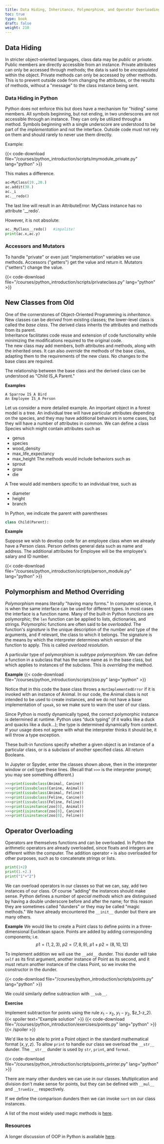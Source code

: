 ```yaml
---
title: Data Hiding, Inheritance, Polymorphism, and Operator Overloading
toc: true
type: book
draft: false
weight: 210
---
```


## Data Hiding

In stricter object-oriented languages, class data may be _public_ or _private_.  Public members are directly accessible from an instance.  Private attributes can only be accessed through methods; the data is said to be _encapsulated_ within the object.  Private methods can only be accessed by other methods.  This is to prevent outside code from changing the attributes, or the results of methods, without a "message" to the class instance being sent.  

### Data Hiding in Python

Python does not enforce this but does have a mechanism for "hiding" some members.
All symbols beginning, but not ending, in two underscores are not accessible through an instance.  They can only be utilized through a method.  Symbols beginning with a single underscore are understood to be part of the _implementation_ and not the interface.  Outside code must not rely on them and should rarely to never use them directly.

Example: 

{{< code-download file="/courses/python_introduction/scripts/mymodule_private.py" lang="python" >}}

This makes a difference. 

```python
ac=MyClass(19.,20.)
ac.addit(30.)
ac._i
ac.__redo()
```

The last line will result in an AttributeError: MyClass instance has no attribute '\_\_redo'.

However, it is not absolute:

```python
ac._MyClass__redo()   #impolite!
print(ac.x,ac.y)
```

### Accessors and Mutators

To handle "private" or even just "implementation" variables we use methods.  Accessors ("getters") get the value and return it.  Mutators ("setters") change the value.

{{< code-download file="/courses/python_introduction/scripts/privateclass.py" lang="python" >}}

## New Classes from Old

One of the cornerstones of Object-Oriented Programming is _inheritance_.  New
classes can be _derived_ from existing classes; the lower-level class is called the _base class_.  The derived class inherits the attributes and methods from its parent.  
Inheritance facilitates code reuse and extension of code functionality while minimizing the modifications required to the original code.  
The new class may add members, both attributes and methods, along with the inherited ones.  It can also _override_ the methods of the base class, adapting them to the requirements of the new class. No changes to the base class are required.

The relationship between the base class and the derived class can be understood as "Child IS_A Parent."

**Examples**
```no-highlight
A Sparrow IS_A Bird
An Employee IS_A Person
```

Let us consider a more detailed example. An important object in a forest model is a tree.  An individual tree will have particular attributes depending on the species, and they may have additional behaviors in some cases, but they will have a number of attributes in common.  We can define a class Species which might contain attributes such as
 - genus
 - species
 - wood_density
 - max_life_expectancy
 - max_height
The methods would include behaviors such as
 - sprout
 - grow
 - die

A Tree would add members specific to an individual tree, such as
 - diameter
 - height
 - branch

In Python, we indicate the parent with parentheses
```python
class Child(Parent):
```

**Example**

Suppose we wish to develop code for an employee class when we already have a Person class.  Person defines general data such as name and address. The additional attributes for Employee will be the employee's salary and ID number.  

{{< code-download file="/courses/python_introduction/scripts/person_module.py" lang="python" >}}

## Polymorphism and Method Overriding 

_Polymorphism_ means literally "having many forms."  In computer science, it is when the same interface can be used for different types.  In most cases the interface is a function name.  Many of the built-in Python functions are polymorphic; the `len` function can be applied to lists, dictionaries, and strings. Polymorphic functions are often said to be _overloaded_.  The function's _signature_ is the unique description of the number and type of the arguments, and if relevant, the class to which it belongs.  The signature is the means by which the interpreter determines which version of the function to apply. This is called _overload resolution_.

A particular type of polymorphism is _subtype polymorphism_.  We can define a function in a subclass that has the same name as in the base class, but which applies to instances of the subclass.   This is _overriding_ the method.  

**Example**
{{< code-download file="/courses/python_introduction/scripts/zoo.py" lang="python" >}}

Notice that in this code the base class throws a `NotImplementedError` if it is invoked with an instance of Animal.  In our code, the Animal class is not intended to be used to create instances, and we do not have a base implementation of `speak`, so we make sure to warn the user of our class.

Since Python is mostly dynamically typed, the correct polymorphic instance is determined  at runtime.
Python uses “duck typing” (if it walks like a duck and quacks like a duck...);  the type is determined dynamically from context.  If your usage does not agree with what the interpreter thinks it should be, it will throw a type exception.

These built-in functions specify whether a given object is an instance of a particular class, or is a subclass of another specified class. All return Booleans.

In Jupyter or Spyder, enter the classes shown above, then in the interpreter window or cell type these lines.  (Recall that `>>>` is the interpreter prompt; you may see something different.)
```python
>>>print(issubclass(Animal, Canine))
>>>print(issubclass(Canine, Animal))
>>>print(issubclass(Animal, Feline))
>>>print(issubclass(Feline, Canine))
>>>print(issubclass(Feline, Feline))
>>>print(isinstance(zoo[0], Animal))
>>>print(isinstance(zoo[0], Canine))
>>>print(isinstance(zoo[0], Feline))
```

## Operator Overloading

Operators are themselves functions and can be overloaded.  In Python the arithmetic operators are already overloaded, since floats and integers are different within the computer.  The addition operator `+` is also overloaded for other purposes, such as to concatenate strings or lists.

```python
print(1+2)
print(1.+2.)
print("1"+"2")
```

We can overload operators in our classes so that we can, say, add two instances of our class.  Of course "adding" the instances should make sense. Python defines a number of _special methods_ which are distinguised by having a double underscore before and after the name; for this reason they are sometimes called "dunders" or they may be called "magic methods."  We have already encountered the `__init__` dunder but there are many others.

**Example**
We would like to create a Point class to define points in a three-dimensional Euclidean space.  Points are added by adding corresponding components; i.e.
$$
p1=(1,2,3),\  p2=(7,8,9),\ p1+p2=(8,10,12)
$$

To implement addition we will use the `__add__` dunder.  This dunder will take `self` as its first argument, another instance of Point as its second, and it must return another instance of the class Point, so we invoke the constructor in the dunder.

{{< code-download file="/courses/python_introduction/scripts/points.py" lang="python" >}}

We could similarly define subtraction with `__sub__`.

**Exercise**

Implement subtraction for points using the rule $x_1-x_2$, $y_1-y_2$, $z_1-z_2).
{{< spoiler text="Example solution" >}}
{{< code-download file="/courses/python_introduction/exercises/points.py" lang="python" >}}
{{< /spoiler >}}

We'd like to be able to print a Point object in the standard mathematical format $(x,y,z)$.  To allow `print` to handle our class we overload the `__str__` dunder.  The `__str__` dunder is used by `str`, `print`, and `format`.  

{{< code-download file="/courses/python_introduction/scripts/points_printer.py" lang="python" >}}

There are many other dunders we can use in our classes.  Multiplication and division don't make sense for points, but they can be defined with `__mul__` and `__truediv__` respectively.

If we define the comparison dunders then we can invoke `sort` on our class instances.

A list of the most widely used magic methods is [here](https://python-course.eu/oop/magic-methods.php).

### Resources

A longer discussion of OOP in Python is available [here](https://www.python-course.eu/python3_object_oriented_programming.php).
